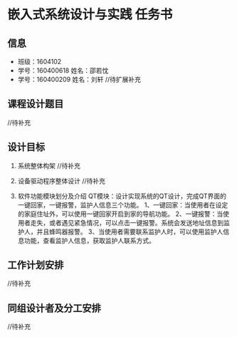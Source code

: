 # 嵌入式系统设计与实践 任务书

## 信息

- 班级：1604102
- 学号：160400618 姓名：邵若忱
- 学号：160400209 姓名：刘轩
//待扩展补充

## 课程设计题目

//待补充

## 设计目标

1. 系统整体构架
//待补充

2. 设备驱动程序整体设计
//待补充

3. 软件功能模块划分及介绍
QT模块：设计实现系统的QT设计，完成QT界面的一键回家，一键报警，监护人信息三个功能。 
  1、一键回家：当使用者在设定的家庭住址外，可以使用一键回家开启到家的导航功能。
  2、一键报警：当使用者走失，或者遇见紧急情况，可以点击一键报警。系统会发送地址信息到监护人，并且蜂鸣器报警。
  3、当使用者需要联系监护人时，可以使用监护人信息功能，查看监护人信息，获取监护人联系方式。

## 工作计划安排

//待补充

## 同组设计者及分工安排

//待补充
